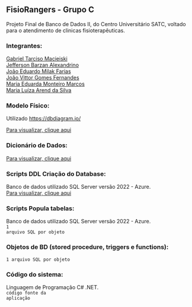 ## FisioRangers - Grupo C
Projeto Final de Banco de Dados II, do Centro Universitário SATC, voltado para o atendimento de clinicas fisioterapêuticas.


### Integrantes:
[Gabriel Tarciso Macieiski](https://github.com/) <br> 
[Jefferson Barzan Alexandrino](https://github.com/JeffAlexandrino) <br>
[João Eduardo Milak Farias](https://github.com/) <br>
[João Vittor Gomes Fernandes](https://github.com/) <br>
[Maria Eduarda Monteiro Marcos](https://github.com/Guna-ME) <br>
[Maria Luíza Arend da Silva](https://github.com/) <br>

### Modelo Físico:
Utilizado https://dbdiagram.io/ <br>

[Para visualizar, clique aqui](https://github.com/Guna-ME/FisioRangers/tree/Modelo-F%C3%ADsico)
 
### Dicionário de Dados:
[Para visualizar, clique aqui](https://github.com/Guna-ME/FisioRangers/tree/Dicion%C3%A1rio-de-Dados)

### Scripts DDL Criação do Database:
Banco de dados utilizado SQL Server versão 2022 - Azure.<br>
[Para visualizar, clique aqui](https://github.com/Guna-ME/FisioRangers/tree/Script-DDL)

### Scripts Popula tabelas:
Banco de dados utilizado SQL Server versão 2022 - Azure.<br>
<code>1 arquivo SQL por objeto</code>

### Objetos de BD (stored procedure, triggers e functions):
<code>1 arquivo SQL por objeto</code>
  
### Código do sistema:
Linguagem de Programação C# .NET.<br>
<code>código fonte da aplicação</code>
